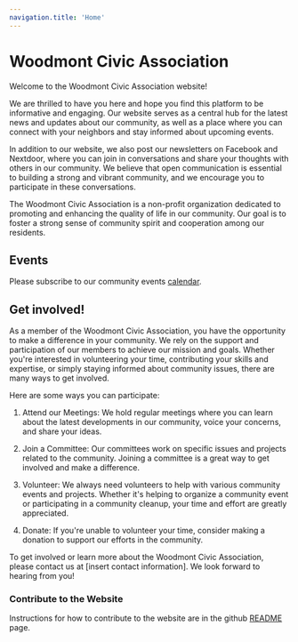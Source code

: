 ```yaml
---
navigation.title: 'Home'
---
```


# Woodmont Civic Association

<div>
<nuxt-img src="/cover.jpg" />
</div>

Welcome to the Woodmont Civic Association website!

We are thrilled to have you here and hope you find this platform to be informative and engaging. Our website serves as a central hub for the latest news and updates about our community, as well as a place where you can connect with your neighbors and stay informed about upcoming events.

In addition to our website, we also post our newsletters on Facebook and Nextdoor, where you can join in conversations and share your thoughts with others in our community. We believe that open communication is essential to building a strong and vibrant community, and we encourage you to participate in these conversations.

The Woodmont Civic Association is a non-profit organization dedicated to promoting and enhancing the quality of life in our community. Our goal is to foster a strong sense of community spirit and cooperation among our residents.

## Events

Please subscribe to our community events [calendar](https://calendar.google.com/calendar/u/0?cid=d29vZG1vbnRib25haXJAZ21haWwuY29t).

## Get involved!

As a member of the Woodmont Civic Association, you have the opportunity to make a difference in your community. We rely on the support and participation of our members to achieve our mission and goals. Whether you're interested in volunteering your time, contributing your skills and expertise, or simply staying informed about community issues, there are many ways to get involved.

Here are some ways you can participate:

1. Attend our Meetings: We hold regular meetings where you can learn about the latest developments in our community, voice your concerns, and share your ideas.

2. Join a Committee: Our committees work on specific issues and projects related to the community. Joining a committee is a great way to get involved and make a difference.

3. Volunteer: We always need volunteers to help with various community events and projects. Whether it's helping to organize a community event or participating in a community cleanup, your time and effort are greatly appreciated.

4. Donate: If you're unable to volunteer your time, consider making a donation to support our efforts in the community.

To get involved or learn more about the Woodmont Civic Association, please contact us at [insert contact information]. We look forward to hearing from you!

### Contribute to the Website

Instructions for how to contribute to the website are in the github [README](https://github.com/woodmont-civic/woodmont-civic.github.io/blob/main/README.md) page.
